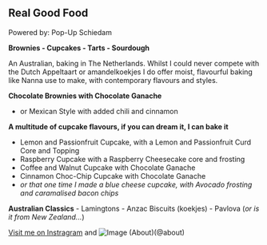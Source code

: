 ## Real Good Food
Powered by: Pop-Up Schiedam

**Brownies - Cupcakes - Tarts - Sourdough**

An Australian, baking in The Netherlands. Whilst I could never compete with the Dutch Appeltaart or amandelkoekjes I do offer moist, flavourful baking like Nanna use to make, with contemporary flavours and styles. 

**Chocolate Brownies with Chocolate Ganache**
  - or Mexican Style with added chili and cinnamon
  
**A multitude of cupcake flavours, if you can dream it, I can bake it**
  - Lemon and Passionfruit Cupcake, with a Lemon and Passionfruit Curd Core and Topping
  - Raspberry Cupcake with a Raspberry Cheesecake core and frosting
  - Coffee and Walnut Cupcake with Chocolate Ganache
  - Cinnamon Choc-Chip Cupcake with Chocolate Ganache
  - *or that one time I made a blue cheese cupcake, with Avocado frosting and caramalised bacon chips*
  
  **Australian Classics**
    - Lamingtons
    - Anzac Biscuits (koekjes)
    - Pavlova (*or is it from New Zealand...*)


[Visit me on Instragram](https://instagram.com/popupschiedam) and ![Image](src)
(About)(@about)


